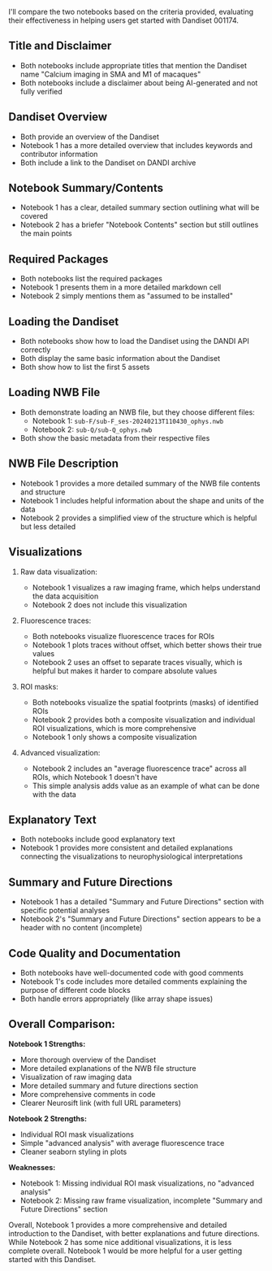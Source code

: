 I'll compare the two notebooks based on the criteria provided, evaluating their effectiveness in helping users get started with Dandiset 001174.

## Title and Disclaimer
- Both notebooks include appropriate titles that mention the Dandiset name "Calcium imaging in SMA and M1 of macaques"
- Both notebooks include a disclaimer about being AI-generated and not fully verified

## Dandiset Overview
- Both provide an overview of the Dandiset
- Notebook 1 has a more detailed overview that includes keywords and contributor information
- Both include a link to the Dandiset on DANDI archive

## Notebook Summary/Contents
- Notebook 1 has a clear, detailed summary section outlining what will be covered
- Notebook 2 has a briefer "Notebook Contents" section but still outlines the main points

## Required Packages
- Both notebooks list the required packages
- Notebook 1 presents them in a more detailed markdown cell
- Notebook 2 simply mentions them as "assumed to be installed"

## Loading the Dandiset
- Both notebooks show how to load the Dandiset using the DANDI API correctly
- Both display the same basic information about the Dandiset
- Both show how to list the first 5 assets

## Loading NWB File
- Both demonstrate loading an NWB file, but they choose different files:
  - Notebook 1: `sub-F/sub-F_ses-20240213T110430_ophys.nwb`
  - Notebook 2: `sub-Q/sub-Q_ophys.nwb`
- Both show the basic metadata from their respective files

## NWB File Description
- Notebook 1 provides a more detailed summary of the NWB file contents and structure
- Notebook 1 includes helpful information about the shape and units of the data
- Notebook 2 provides a simplified view of the structure which is helpful but less detailed

## Visualizations
1. Raw data visualization:
   - Notebook 1 visualizes a raw imaging frame, which helps understand the data acquisition
   - Notebook 2 does not include this visualization

2. Fluorescence traces:
   - Both notebooks visualize fluorescence traces for ROIs
   - Notebook 1 plots traces without offset, which better shows their true values
   - Notebook 2 uses an offset to separate traces visually, which is helpful but makes it harder to compare absolute values

3. ROI masks:
   - Both notebooks visualize the spatial footprints (masks) of identified ROIs
   - Notebook 2 provides both a composite visualization and individual ROI visualizations, which is more comprehensive
   - Notebook 1 only shows a composite visualization

4. Advanced visualization:
   - Notebook 2 includes an "average fluorescence trace" across all ROIs, which Notebook 1 doesn't have
   - This simple analysis adds value as an example of what can be done with the data

## Explanatory Text
- Both notebooks include good explanatory text
- Notebook 1 provides more consistent and detailed explanations connecting the visualizations to neurophysiological interpretations

## Summary and Future Directions
- Notebook 1 has a detailed "Summary and Future Directions" section with specific potential analyses
- Notebook 2's "Summary and Future Directions" section appears to be a header with no content (incomplete)

## Code Quality and Documentation
- Both notebooks have well-documented code with good comments
- Notebook 1's code includes more detailed comments explaining the purpose of different code blocks
- Both handle errors appropriately (like array shape issues)

## Overall Comparison:

**Notebook 1 Strengths:**
- More thorough overview of the Dandiset
- More detailed explanations of the NWB file structure
- Visualization of raw imaging data
- More detailed summary and future directions section
- More comprehensive comments in code
- Clearer Neurosift link (with full URL parameters)

**Notebook 2 Strengths:**
- Individual ROI mask visualizations
- Simple "advanced analysis" with average fluorescence trace
- Cleaner seaborn styling in plots

**Weaknesses:**
- Notebook 1: Missing individual ROI mask visualizations, no "advanced analysis"
- Notebook 2: Missing raw frame visualization, incomplete "Summary and Future Directions" section

Overall, Notebook 1 provides a more comprehensive and detailed introduction to the Dandiset, with better explanations and future directions. While Notebook 2 has some nice additional visualizations, it is less complete overall. Notebook 1 would be more helpful for a user getting started with this Dandiset.